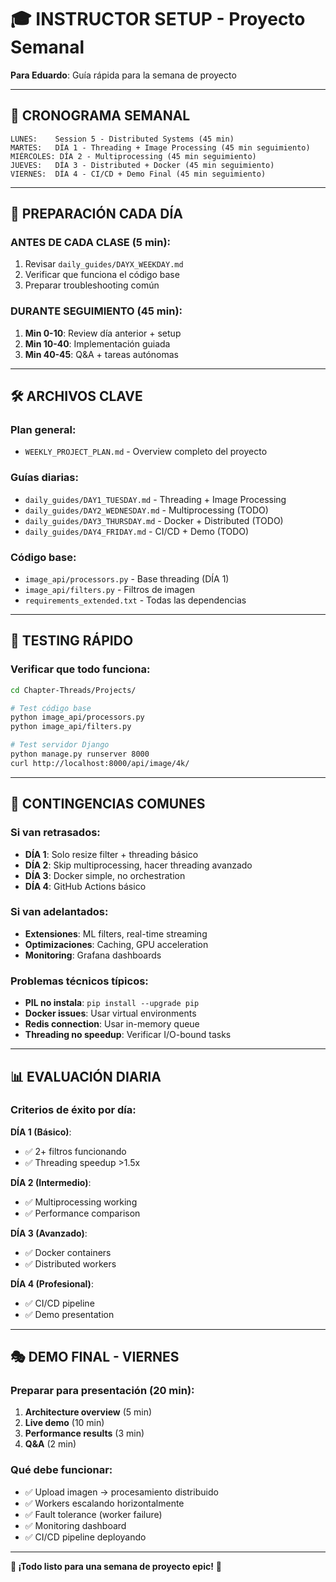 # 🎓 INSTRUCTOR SETUP - Proyecto Semanal

**Para Eduardo**: Guía rápida para la semana de proyecto

---

## 📅 **CRONOGRAMA SEMANAL**

```
LUNES:    Session 5 - Distributed Systems (45 min)
MARTES:   DÍA 1 - Threading + Image Processing (45 min seguimiento)
MIÉRCOLES: DÍA 2 - Multiprocessing (45 min seguimiento)  
JUEVES:   DÍA 3 - Distributed + Docker (45 min seguimiento)
VIERNES:  DÍA 4 - CI/CD + Demo Final (45 min seguimiento)
```

---

## 🎯 **PREPARACIÓN CADA DÍA**

### **ANTES DE CADA CLASE (5 min):**
1. Revisar `daily_guides/DAYX_WEEKDAY.md`
2. Verificar que funciona el código base
3. Preparar troubleshooting común

### **DURANTE SEGUIMIENTO (45 min):**
1. **Min 0-10**: Review día anterior + setup
2. **Min 10-40**: Implementación guiada
3. **Min 40-45**: Q&A + tareas autónomas

---

## 🛠️ **ARCHIVOS CLAVE**

### **Plan general:**
- `WEEKLY_PROJECT_PLAN.md` - Overview completo del proyecto

### **Guías diarias:**
- `daily_guides/DAY1_TUESDAY.md` - Threading + Image Processing
- `daily_guides/DAY2_WEDNESDAY.md` - Multiprocessing (TODO)
- `daily_guides/DAY3_THURSDAY.md` - Docker + Distributed (TODO)
- `daily_guides/DAY4_FRIDAY.md` - CI/CD + Demo (TODO)

### **Código base:**
- `image_api/processors.py` - Base threading (DÍA 1)
- `image_api/filters.py` - Filtros de imagen
- `requirements_extended.txt` - Todas las dependencias

---

## 🧪 **TESTING RÁPIDO**

### **Verificar que todo funciona:**
```bash
cd Chapter-Threads/Projects/

# Test código base
python image_api/processors.py
python image_api/filters.py

# Test servidor Django
python manage.py runserver 8000
curl http://localhost:8000/api/image/4k/
```

---

## 🚨 **CONTINGENCIAS COMUNES**

### **Si van retrasados:**
- **DÍA 1**: Solo resize filter + threading básico
- **DÍA 2**: Skip multiprocessing, hacer threading avanzado
- **DÍA 3**: Docker simple, no orchestration
- **DÍA 4**: GitHub Actions básico

### **Si van adelantados:**
- **Extensiones**: ML filters, real-time streaming
- **Optimizaciones**: Caching, GPU acceleration
- **Monitoring**: Grafana dashboards

### **Problemas técnicos típicos:**
- **PIL no instala**: `pip install --upgrade pip`
- **Docker issues**: Usar virtual environments
- **Redis connection**: Usar in-memory queue
- **Threading no speedup**: Verificar I/O-bound tasks

---

## 📊 **EVALUACIÓN DIARIA**

### **Criterios de éxito por día:**

**DÍA 1 (Básico)**: 
- ✅ 2+ filtros funcionando
- ✅ Threading speedup >1.5x

**DÍA 2 (Intermedio)**:
- ✅ Multiprocessing working
- ✅ Performance comparison

**DÍA 3 (Avanzado)**:
- ✅ Docker containers
- ✅ Distributed workers

**DÍA 4 (Profesional)**:
- ✅ CI/CD pipeline
- ✅ Demo presentation

---

## 🎭 **DEMO FINAL - VIERNES**

### **Preparar para presentación (20 min):**
1. **Architecture overview** (5 min)
2. **Live demo** (10 min)
3. **Performance results** (3 min)
4. **Q&A** (2 min)

### **Qué debe funcionar:**
- ✅ Upload imagen → procesamiento distribuido
- ✅ Workers escalando horizontalmente
- ✅ Fault tolerance (worker failure)
- ✅ Monitoring dashboard
- ✅ CI/CD pipeline deployando

---

**🎯 ¡Todo listo para una semana de proyecto epic!** 🚀 